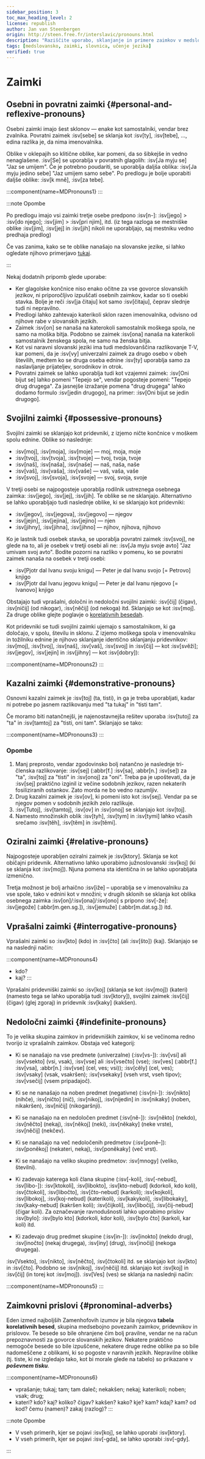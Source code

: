 ```yaml
---
sidebar_position: 3
toc_max_heading_level: 2
license: republish
author: Jan van Steenbergen
origin: http://steen.free.fr/interslavic/pronouns.html
description: "Raziščite uporabo, sklanjanje in primere zaimkov v medslovanskem jeziku. Spoznajte osebne, povratne, svojilne, kazalne, oziralne, vprašalne in nedoločne zaimke."
tags: [medslovansko, zaimki, slovnica, učenje jezika]
verified: true
---
```


# Zaimki

## Osebni in povratni zaimki \{#personal-and-reflexive-pronouns}

Osebni zaimki imajo šest sklonov — enake kot samostalniki, vendar brez zvalnika. Povratni zaimek :isv[sebe] se sklanja kot :isv[ty], :isv[tebe], ..., edina razlika je, da nima imenovalnika.

Oblike v oklepajih so klitične oblike, kar pomeni, da so šibkejše in vedno nenaglašene. :isv[Se] se uporablja v povratnih glagolih: :isv[Ja myju se] "Jaz se umijem". Če je potrebno poudariti, se uporablja daljša oblika: :isv[Ja myju jedino sebe] "Jaz umijem samo sebe". Po predlogu je bolje uporabiti daljše oblike: :isv[k mně], :isv[za tebe].

:::component{name=MDPronouns1}
:::

:::note Opombe

Po predlogu imajo vsi zaimki tretje osebe predpono :isv[n-]: :isv[jego] > :isv[do njego]; :isv[jim] > :isv[pri njim], itd. (iz tega razloga se mestniške oblike :isv[jim], :isv[jej] in :isv[jih] nikoli ne uporabljajo, saj mestniku vedno predhaja predlog)

Če vas zanima, kako se te oblike nanašajo na slovanske jezike, si lahko ogledate njihovo primerjavo [tukaj][1].

:::

Nekaj dodatnih pripomb glede uporabe:

- Ker glagolske končnice niso enako očitne za vse govorce slovanskih jezikov, ni priporočljivo izpuščati osebnih zaimkov, kadar so ti osebki stavka. Bolje je reči :isv[ja čitaju] kot samo :isv[čitaju], čeprav slednje tudi ni nepravilno.
- Predlogi lahko zahtevajo katerikoli sklon razen imenovalnika, odvisno od njihove rabe v slovanskih jezikih.
- Zaimek :isv[on] se nanaša na katerokoli samostalnik moškega spola, ne samo na moška bitja. Podobno se zaimek :isv[ona] nanaša na katerikoli samostalnik ženskega spola, ne samo na ženska bitja.
- Kot vsi naravni slovanski jeziki ima tudi medslovanščina razlikovanje T-V, kar pomeni, da je :isv[vy] univerzalni zaimek za drugo osebo v obeh številih, medtem ko se druga oseba ednine :isv[ty] uporablja samo za naslavljanje prijateljev, sorodnikov in otrok.
- Povratni zaimek se lahko uporablja tudi kot vzajemni zaimek: :isv[Oni bijut se] lahko pomeni "Tepejo se", vendar pogosteje pomeni: "Tepejo drug drugega". Za jasnejše izražanje pomena "drug drugega" lahko dodamo formulo :isv[jedin drugogo], na primer: :isv[Oni bijut se jedin drugogo].

## Svojilni zaimki \{#possessive-pronouns}

Svojilni zaimki se sklanjajo kot pridevniki, z izjemo ničte končnice v moškem spolu ednine. Oblike so naslednje:

- :isv[moj], :isv[moja], :isv[moje] — moj, moja, moje
- :isv[tvoj], :isv[tvoja], :isv[tvoje] — tvoj, tvoja, tvoje
- :isv[naš], :isv[naša], :isv[naše] — naš, naša, naše
- :isv[vaš], :isv[vaša], :isv[vaše] — vaš, vaša, vaše
- :isv[svoj], :isv[svoja], :isv[svoje] — svoj, svoja, svoje

V tretji osebi se najpogosteje uporablja rodilnik ustreznega osebnega zaimka: :isv[jego], :isv[jej], :isv[jih]. Te oblike se ne sklanjajo. Alternativno se lahko uporabljajo tudi naslednje oblike, ki se sklanjajo kot pridevniki:

- :isv[jegov], :isv[jegova], :isv[jegovo] — njegov
- :isv[jejin], :isv[jejina], :isv[jejino] — njen
- :isv[jihny], :isv[jihna], :isv[jihno] — njihov, njihova, njihovo

Ko je lastnik tudi osebek stavka, se uporablja povratni zaimek :isv[svoj], ne glede na to, ali je osebek v tretji osebi ali ne: :isv[Ja myju svoje avto] "Jaz umivam svoj avto". Bodite pozorni na razliko v pomenu, ko se povratni zaimek nanaša na osebek v tretji osebi:

* :isv[Pjotr dal Ivanu svoju knigu] — Peter je dal Ivanu svojo [= Petrovo] knjigo
* :isv[Pjotr dal Ivanu jegovu knigu] — Peter je dal Ivanu njegovo [= Ivanovo] knjigo

Obstajajo tudi vprašalni, določni in nedoločni svojilni zaimki: :isv[čij] (čigav), :isv[ničij] (od nikogar), :isv[něčij] (od nekoga) itd. Sklanjajo se kot :isv[moj]. Za druge oblike glejte poglavje o [korelativnih besedah][2].

Kot pridevniki se tudi svojilni zaimki ujemajo s samostalnikom, ki ga določajo, v spolu, številu in sklonu. Z izjemo moškega spola v imenovalniku in tožilniku ednine je njihovo sklanjanje identično sklanjanju pridevnikov: :isv[moj], :isv[tvoj], :isv[naš], :isv[vaš], :isv[svoj] in :isv[čij] — kot :isv[svěži]; :isv[jegov], :isv[jejin] in :isv[jihny] — kot :isv[dobry]):

:::component{name=MDPronouns2}
:::

## Kazalni zaimki \{#demonstrative-pronouns}

Osnovni kazalni zaimek je :isv[toj] (ta, tisti), in ga je treba uporabljati, kadar ni potrebe po jasnem razlikovanju med "ta tukaj" in "tisti tam".

Če moramo biti natančnejši, je najenostavnejša rešitev uporaba :isv[tutoj] za "ta" in :isv[tamtoj] za "tisti, oni tam". Sklanjajo se tako:

:::component{name=MDPronouns3}
:::

### Opombe

1. Manj preprosto, vendar zgodovinsko bolj natančno je naslednje tri-členska razlikovanje: :isv[sej] (:abbr[f.] :isv[sa], :abbr[n.] :isv[se]) za "ta", :isv[toj] za "tisti" in :isv[onoj] za "oni". Treba pa je upoštevati, da je :isv[sej] praktično izginil iz večine sodobnih jezikov, razen nekaterih fosiliziranih ostankov. Zato morda ne bo vedno razumljiv.
2. Drug kazalni zaimek je :isv[ov], ki pomeni isto kot :isv[sej]. Vendar pa se njegov pomen v sodobnih jezikih zelo razlikuje.
3. :isv[Tutoj], :isv[tamtoj], :isv[ov] in :isv[onoj] se sklanjajo kot :isv[toj].
4. Namesto množinskih oblik :isv[tyh], :isv[tym] in :isv[tymi] lahko včasih srečamo :isv[těh], :isv[těm] in :isv[těmi].

## Oziralni zaimki \{#relative-pronouns}

Najpogosteje uporabljen oziralni zaimek je :isv[ktory]. Sklanja se kot običajni pridevnik. Alternativno lahko uporabimo južnoslovanski :isv[koj] (ki se sklanja kot :isv[moj]). Njuna pomena sta identična in se lahko uporabljata izmenično.

Tretja možnost je bolj arhaično :isv[iže] – uporablja se v imenovalniku za vse spole, tako v ednini kot v množini; v drugih sklonih se sklanja kot oblika osebnega zaimka :isv[on]/:isv[ona]/:isv[ono] s pripono :isv[-že]: :isv[jegože] (:abbr[m.gen.sg.]), :isv[jemuže] (:abbr[m.dat.sg.]) itd.

## Vprašalni zaimki \{#interrogative-pronouns}

Vprašalni zaimki so :isv[kto] (kdo) in :isv[čto] (ali :isv[što]) (kaj). Sklanjajo se na naslednji način:

:::component{name=MDPronouns4}
* kdo?
* kaj?
:::

Vprašalni pridevniški zaimki so :isv[koj] (sklanja se kot :isv[moj]) (kateri) (namesto tega se lahko uporablja tudi :isv[ktory]), svojilni zaimek :isv[čij] (čigav) (glej zgoraj) in pridevnik :isv[kaky] (kakšen).

## Nedoločni zaimki \{#indefinite-pronouns}

To je velika skupina zaimkov in pridevniških zaimkov, ki se večinoma redno tvorijo iz vprašalnih zaimkov. Obstaja več kategorij:

* Ki se nanašajo na vse predmete (univerzalne) (:isv[vs-]): :isv[vsi] ali :isv[vsekto] (vsi, vsak), :isv[vse] ali :isv[vsečto] (vse); :isv[ves] (:abbr[f.] :isv[vsa], :abbr[n.] :isv[vse] (cel, ves; vsi)); :isv[cěly] (cel, ves); :isv[vsaky] (vsak, vsakršen); :isv[vsekaky] (vseh vrst, vseh tipov); :isv[vsečij] (vsem pripadajoč).

* Ki se ne nanašajo na noben predmet (negativne) (:isv[ni-]): :isv[nikto] (nihče), :isv[ničto] (nič), :isv[nikoj], :isv[nijedin] in :isv[nikaky] (noben, nikakršen), :isv[ničij] (nikogaršnji).

* Ki se nanašajo na en nedoločen predmet (:isv[ně-]): :isv[někto] (nekdo), :isv[něčto] (nekaj), :isv[někoj] (neki), :isv[někaky] (neke vrste), :isv[něčij] (nekčev).

* Ki se nanašajo na več nedoločenih predmetov (:isv[poně–]): :isv[poněkoj] (nekateri, nekaj), :isv[poněkaky] (več vrst).

* Ki se nanašajo na veliko skupino predmetov: :isv[mnogy] (veliko, številni).

* Ki zadevajo katerega koli člana skupine (:isv[-koli], :isv[-nebud], :isv[libo-]): :isv[ktokoli], :isv[libokto], :isv[kto-nebud] (kdorkoli, kdo koli), :isv[čtokoli], :isv[libočto], :isv[čto-nebud] (karkoli); :isv[kojkoli], :isv[libokoj], :isv[koj-nebud] (katerikoli), :isv[kakykoli], :isv[libokaky], :isv[kaky-nebud] (kakršen koli); :isv[čijkoli], :isv[libočij], :isv[čij-nebud] (čigar koli). Za označevanje ravnodušnosti lahko uporabimo prislov :isv[bylo]: :isv[bylo kto] (kdorkoli, kdor koli), :isv[bylo čto] (karkoli, kar koli) itd.

* Ki zadevajo drug predmet skupine (:isv[in-]): :isv[inokto] (nekdo drug), :isv[inočto] (nekaj drugega), :isv[iny] (drug), :isv[inočij] (nekoga drugega).

:isv[Vsekto], :isv[nikto], :isv[něčto], :isv[čtokoli] itd. se sklanjajo kot :isv[kto] in :isv[čto]. Podobno se :isv[nikoj], :isv[něčij] itd. sklanjajo kot :isv[koj] in :isv[čij] (in torej kot :isv[moj]). :isv[Ves] (ves) se sklanja na naslednji način:

:::component{name=MDPronouns5}
:::

## Zaimkovni prislovi {#pronominal-adverbs}

Eden izmed najboljših Zamenhofovih izumov je bila njegova **tabela korelativnih besed**, skupina medsebojno povezanih zaimkov, pridevnikov in prislovov. Te besede so bile ohranjene čim bolj pravilne, vendar ne na račun prepoznavnosti za govorce slovanskih jezikov. Nekatere praktično nemogoče besede so bile izpuščene, nekatere druge redne oblike pa so bile nadomeščene z oblikami, ki so pogoste v naravnih jezikih. Nepravilne oblike (tj. tiste, ki ne izgledajo tako, kot bi morale glede na tabelo) so prikazane v _**poševnem tisku**_.

:::component{name=MDPronouns6}
* vprašanje; tukaj; tam; tam daleč; nekakšen; nekaj; katerikoli; noben; vsak; drug;
* kateri? kdo? kaj? koliko? čigav? kakšen? kako? kje? kam? kdaj? kam? od kod? čemu (namen)? zakaj (razlog)?
:::

:::note Opombe

- V vseh primerih, kjer se pojavi :isv[koj], se lahko uporabi :isv[ktory].
- V vseh primerih, kjer se pojavi :isv[-gda], se lahko uporabi :isv[-gdy].

:::

[1]: http://steen.free.fr/interslavic/slavic_pronouns.html
[2]: #pronominal-adverbs
